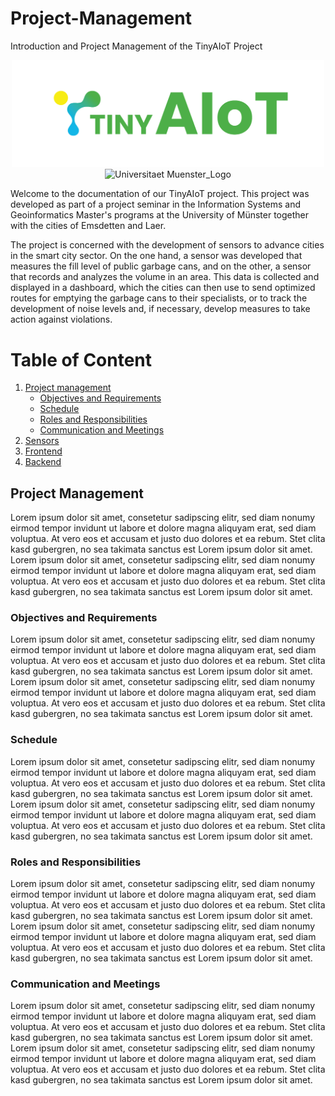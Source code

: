 # Project-Management
Introduction and Project Management of the TinyAIoT Project
<p align="center">
  <img src="Images/TinyAIoT Logo.png" alt="TinyAIoT_Logo" width="500"/>
  <img src="Images/Logo_Universität_Münster.png" alt="Universitaet Muenster_Logo" width="500"/>
</p>

Welcome to the documentation of our TinyAIoT project. This project was developed as part of a project seminar in the Information Systems and Geoinformatics Master's programs at the University of Münster together with the cities of Emsdetten and Laer.

The project is concerned with the development of sensors to advance cities in the smart city sector. On the one hand, a sensor was developed that measures the fill level of public garbage cans, and on the other, a sensor that records and analyzes the volume in an area. This data is collected and displayed in a dashboard, which the cities can then use to send optimized routes for emptying the garbage cans to their specialists, or to track the development of noise levels and, if necessary, develop measures to take action against violations.


# Table of Content
1. [Project management](#Project-Management)
     - [Objectives and Requirements](#Objectives-and-Requirements)
     - [Schedule](#Schedule)
     - [Roles and Responsibilities](#Roles-and-Responsibilities)
     - [Communication and Meetings](#Communication-and-Meetings)
2. [Sensors](https://github.com/tinyaiot-ps/sensor/blob/main/README.md)
3. [Frontend](https://github.com/tinyaiot-ps/frontend/blob/main/README.md)
4. [Backend](https://github.com/tinyaiot-ps/backend/blob/main/README.md)


## Project Management

Lorem ipsum dolor sit amet, consetetur sadipscing elitr, sed diam nonumy eirmod tempor invidunt ut labore et dolore magna aliquyam erat, sed diam voluptua. At vero eos et accusam et justo duo dolores et ea rebum. Stet clita kasd gubergren, no sea takimata sanctus est Lorem ipsum dolor sit amet. Lorem ipsum dolor sit amet, consetetur sadipscing elitr, sed diam nonumy eirmod tempor invidunt ut labore et dolore magna aliquyam erat, sed diam voluptua. At vero eos et accusam et justo duo dolores et ea rebum. Stet clita kasd gubergren, no sea takimata sanctus est Lorem ipsum dolor sit amet.



### Objectives and Requirements

Lorem ipsum dolor sit amet, consetetur sadipscing elitr, sed diam nonumy eirmod tempor invidunt ut labore et dolore magna aliquyam erat, sed diam voluptua. At vero eos et accusam et justo duo dolores et ea rebum. Stet clita kasd gubergren, no sea takimata sanctus est Lorem ipsum dolor sit amet. Lorem ipsum dolor sit amet, consetetur sadipscing elitr, sed diam nonumy eirmod tempor invidunt ut labore et dolore magna aliquyam erat, sed diam voluptua. At vero eos et accusam et justo duo dolores et ea rebum. Stet clita kasd gubergren, no sea takimata sanctus est Lorem ipsum dolor sit amet.


### Schedule

Lorem ipsum dolor sit amet, consetetur sadipscing elitr, sed diam nonumy eirmod tempor invidunt ut labore et dolore magna aliquyam erat, sed diam voluptua. At vero eos et accusam et justo duo dolores et ea rebum. Stet clita kasd gubergren, no sea takimata sanctus est Lorem ipsum dolor sit amet. Lorem ipsum dolor sit amet, consetetur sadipscing elitr, sed diam nonumy eirmod tempor invidunt ut labore et dolore magna aliquyam erat, sed diam voluptua. At vero eos et accusam et justo duo dolores et ea rebum. Stet clita kasd gubergren, no sea takimata sanctus est Lorem ipsum dolor sit amet.



### Roles and Responsibilities

Lorem ipsum dolor sit amet, consetetur sadipscing elitr, sed diam nonumy eirmod tempor invidunt ut labore et dolore magna aliquyam erat, sed diam voluptua. At vero eos et accusam et justo duo dolores et ea rebum. Stet clita kasd gubergren, no sea takimata sanctus est Lorem ipsum dolor sit amet. Lorem ipsum dolor sit amet, consetetur sadipscing elitr, sed diam nonumy eirmod tempor invidunt ut labore et dolore magna aliquyam erat, sed diam voluptua. At vero eos et accusam et justo duo dolores et ea rebum. Stet clita kasd gubergren, no sea takimata sanctus est Lorem ipsum dolor sit amet.




### Communication and Meetings

Lorem ipsum dolor sit amet, consetetur sadipscing elitr, sed diam nonumy eirmod tempor invidunt ut labore et dolore magna aliquyam erat, sed diam voluptua. At vero eos et accusam et justo duo dolores et ea rebum. Stet clita kasd gubergren, no sea takimata sanctus est Lorem ipsum dolor sit amet. Lorem ipsum dolor sit amet, consetetur sadipscing elitr, sed diam nonumy eirmod tempor invidunt ut labore et dolore magna aliquyam erat, sed diam voluptua. At vero eos et accusam et justo duo dolores et ea rebum. Stet clita kasd gubergren, no sea takimata sanctus est Lorem ipsum dolor sit amet.




